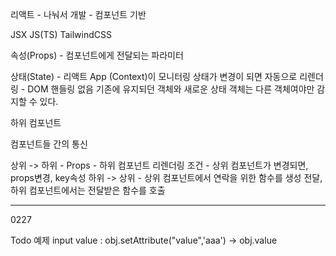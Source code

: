 리액트 - 나눠서 개발 - 컴포넌트 기반

JSX JS(TS) TailwindCSS

속성(Props) - 컴포넌트에게 전달되는 파라미터

상태(State) - 리액트 App (Context)이 모니터링
상태가 변경이 되면 자동으로 리렌더링 - DOM 핸들링 없음
기존에 유지되던 객체와 새로운 상태 객체는 다른 객체여야만 감지할 수 있다.

하위 컴포넌트

컴포넌트들 간의 통신

상위 -> 하위 - Props - 하위 컴포넌트 리렌더링 조건 - 상위 컴포넌트가 변경되면, props변경, key속성
하위 -> 상위 - 상위 컴포넌트에서 연락을 위한 함수를 생성 전달, 하위 컴포넌트에서는 전달받은 함수를 호출

------------------------------------
0227

Todo 예제
input value 
: obj.setAttribute("value",'aaa') -> obj.value
















